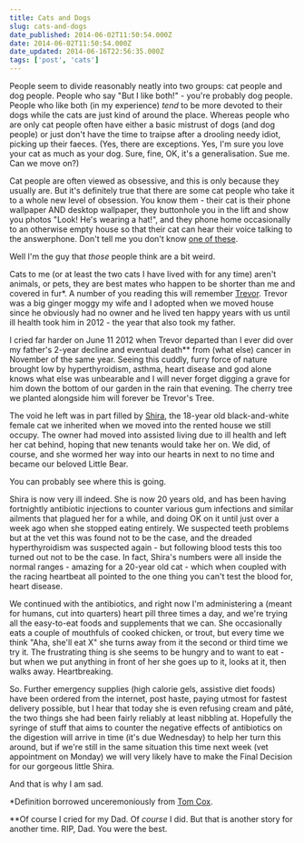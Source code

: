 ```yaml
---
title: Cats and Dogs
slug: cats-and-dogs
date_published: 2014-06-02T11:50:54.000Z
date: 2014-06-02T11:50:54.000Z
date_updated: 2014-06-16T22:56:35.000Z
tags: ['post', 'cats']
---
```


People seem to divide reasonably neatly into two groups: cat people and dog people. People who say "But I like both!" - you're probably dog people. People who like both (in my experience) *tend* to be more devoted to their dogs while the cats are just kind of around the place. Whereas people who are only cat people often have either a basic mistrust of dogs (and dog people) or just don't have the time to traipse after a drooling needy idiot, picking up their faeces. (Yes, there are exceptions. Yes, I'm sure you love your cat as much as your dog. Sure, fine, OK, it's a generalisation. Sue me. Can we move on?)

Cat people are often viewed as obsessive, and this is only because they usually are. But it's definitely true that there are some cat people who take it to a whole new level of obsession. You know them - their cat is their phone wallpaper AND desktop wallpaper, they buttonhole you in the lift and show you photos "Look! He's wearing a hat!", and they phone home occasionally to an otherwise empty house so that their cat can hear their voice talking to the answerphone. Don't tell me you don't know [one of these](http://twitter.com/cox_tom).

Well I'm the guy that *those* people think are a bit weird.

Cats to me (or at least the two cats I have lived with for any time) aren't animals, or pets, they are best mates who happen to be shorter than me and covered in fur*. A number of you reading this will remember [Trevor](https://www.flickr.com/photos/clivemurray/sets/940238/). Trevor was a big ginger moggy my wife and I adopted when we moved house since he obviously had no owner and he lived ten happy years with us until ill health took him in 2012 - the year that also took my father.

I cried far harder on June 11 2012 when Trevor departed than I ever did over my father's 2-year decline and eventual death** from (what else) cancer in November of the same year. Seeing this cuddly, furry force of nature brought low by hyperthyroidism, asthma, heart disease and god alone knows what else was unbearable and I will never forget digging a grave for him down the bottom of our garden in the rain that evening. The cherry tree we planted alongside him will forever be Trevor's Tree.

The void he left was in part filled by [Shira](https://www.flickr.com/photos/clivemurray/13924201996/), the 18-year old black-and-white female cat we inherited when we moved into the rented house we still occupy. The owner had moved into assisted living due to ill health and left her cat behind, hoping that new tenants would take her on. We did, of course, and she wormed her way into our hearts in next to no time and became our beloved Little Bear.

You can probably see where this is going.

Shira is now very ill indeed. She is now 20 years old, and has been having fortnightly antibiotic injections to counter various gum infections and similar ailments that plagued her for a while, and doing OK on it until just over a week ago when she stopped eating entirely. We suspected teeth problems but at the vet this was found not to be the case, and the dreaded hyperthyroidism was suspected again - but following blood tests this too turned out not to be the case. In fact, Shira's numbers were all inside the normal ranges - amazing for a 20-year old cat - which when coupled with the racing heartbeat all pointed to the one thing you can't test the blood for, heart disease.

We continued with the antibiotics, and right now I'm administering a (meant for humans, cut into quarters) heart pill three times a day, and we're trying all the easy-to-eat foods and supplements that we can. She occasionally eats a couple of mouthfuls of cooked chicken, or trout, but every time we think "Aha, she'll eat X" she turns away from it the second or third time we try it. The frustrating thing is she seems to be hungry and to want to eat - but when we put anything in front of her she goes up to it, looks at it, then walks away. Heartbreaking.

So. Further emergency supplies (high calorie gels, assistive diet foods) have been ordered from the internet, post haste, paying utmost for fastest delivery possible, but I hear that today she is even refusing cream and pâté, the two things she had been fairly reliably at least nibbling at. Hopefully the syringe of stuff that aims to counter the negative effects of antibiotics on the digestion will arrive in time (it's due Wednesday) to help her turn this around, but if we're still in the same situation this time next week (vet appointment on Monday) we will very likely have to make the Final Decision for our gorgeous little Shira.

And that is why I am sad.

*Definition borrowed unceremoniously from [Tom Cox](http://www.theguardian.com/profile/tomcox).

**Of course I cried for my Dad. Of *course* I did. But that is another story for another time. RIP, Dad. You were the best.
